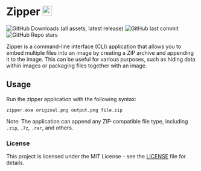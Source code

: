 # Zipper <img src="https://imgur.com/VLRCYWO.png" alt="Zipper Logo" width="25" height="25">
<img src="https://img.shields.io/github/downloads/90th/zipper/latest/total" alt="GitHub Downloads (all assets, latest release)" /> <img src="https://img.shields.io/github/last-commit/90th/zipper" alt="GitHub last commit" /> <img src="https://img.shields.io/github/stars/90th/zipper" alt="GitHub Repo stars" />

Zipper is a command-line interface (CLI) application that allows you to embed multiple files into an image by creating a ZIP archive and appending it to the image. This can be useful for various purposes, such as hiding data within images or packaging files together with an image.


## Usage

Run the zipper application with the following syntax:
```
zipper.exe original.png output.png file.zip
```
Note: The application can append any ZIP-compatible file type, including `.zip`, `.7z`, `.rar`, and others.

### License

This project is licensed under the MIT License - see the [LICENSE](LICENSE) file for details.
